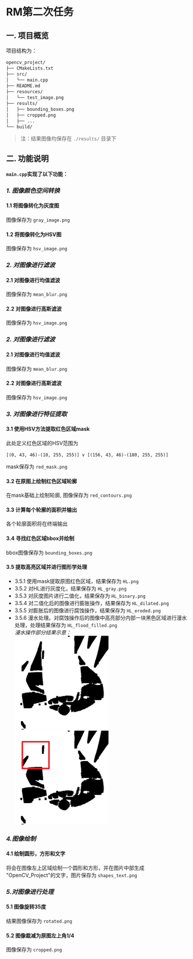 # RM第二次任务

## 一. 项目概览
项目结构为：
```text
opencv_project/
├── CMakeLists.txt
├── src/
│   └── main.cpp
├── README.md
├── resources/
│   └── test_image.png
├── results/
│   ├── bounding_boxes.png
│   ├── cropped.png
│   ├── ...
└── build/
```
> 注：结果图像均保存在 ```./results/``` 目录下
## 二. 功能说明
**```main.cpp```实现了以下功能：**

### *1. 图像颜色空间转换*
#### 1.1 将图像转化为灰度图
图像保存为 ```gray_image.png```
#### 1.2 将图像转化为HSV图
图像保存为 ```hsv_image.png```


### *2. 对图像进行滤波*
#### 2.1 对图像进行均值滤波
图像保存为 ```mean_blur.png```
#### 2.2 对图像进行高斯滤波
图像保存为 ```hsv_image.png```

### *2. 对图像进行滤波*
#### 2.1 对图像进行均值滤波
图像保存为 ```mean_blur.png```
#### 2.2 对图像进行高斯滤波
图像保存为 ```hsv_image.png```

### *3. 对图像进行特征提取*
#### 3.1 使用HSV方法提取红色区域mask
此处定义红色区域的HSV范围为
```text
[(0, 43, 46)-(10, 255, 255)] v [(156, 43, 46)-(180, 255, 255)]
```
mask保存为 ```red_mask.png```
#### 3.2 在原图上绘制红色区域轮廓
在mask基础上绘制轮廓, 图像保存为 ```red_contours.png```
#### 3.3 计算每个轮廓的面积并输出
各个轮廓面积将在终端输出
#### 3.4 寻找红色区域bbox并绘制
bbox图像保存为 ```bounding_boxes.png```
#### 3.5 提取高亮区域并进行图形学处理
- 3.5.1 使用mask提取原图红色区域，结果保存为 ```HL.png```  
- 3.5.2 对HL进行灰度化，结果保存为 ```HL_gray.png```  
- 3.5.3 对灰度图片进行二值化，结果保存为 ```HL_binary.png```  
- 3.5.4 对二值化后的图像进行膨胀操作，结果保存为 ```HL_dilated.png```  
- 3.5.5 对膨胀后的图像进行腐蚀操作，结果保存为 ```HL_eroded.png```
- 3.5.6 漫水处理。对腐蚀操作后的图像中高亮部分内部一块黑色区域进行漫水处理，处理结果保存为 ```HL_flood_filled.png```  
*漫水操作部分结果示意：*  
![origin](./assets/origin.png)
![origin](./assets/flooded.png)
### *4.图像绘制*
#### 4.1 绘制圆形，方形和文字
将会在图像左上区域绘制一个圆形和方形，并在图片中部生成 "OpenCV_Project"的文字，图片保存为 ```shapes_text.png```

### *5.对图像进行处理*
#### 5.1 图像旋转35度
结果图像保存为 ```rotated.png```  

#### 5.2 图像裁减为原图左上角1/4
图像保存为 ```cropped.png```